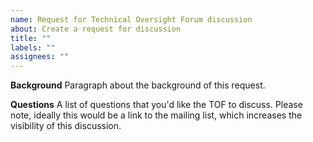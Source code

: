 ```yaml
---
name: Request for Technical Oversight Forum discussion
about: Create a request for discussion
title: ""
labels: ""
assignees: ""
---
```


**Background** Paragraph about the background of this request.

**Questions** A list of questions that you'd like the TOF to discuss. Please
note, ideally this would be a link to the mailing list, which increases the
visibility of this discussion.

